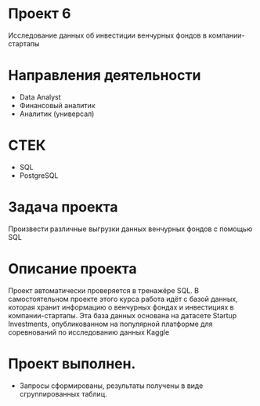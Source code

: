 # Проект 6
Исследование данных об инвестиции венчурных фондов в компании-стартапы
# Направления деятельности
* Data Analyst
* Финансовый аналитик
* Аналитик (универсал)
# СТЕК
* SQL
* PostgreSQL
# Задача проекта
Произвести различные выгрузки данных венчурных фондов с помощью SQL
# Описание проекта
Проект автоматически проверяется в тренажёре SQL. 
В самостоятельном проекте этого курса работа идёт с базой данных, которая хранит информацию о венчурных фондах и инвестициях в компании-стартапы. 
Эта база данных основана на датасете Startup Investments, опубликованном на популярной платформе для соревнований по исследованию данных Kaggle
# Проект выполнен.
* Запросы сформированы, результаты получены в виде сгруппированных таблиц.

